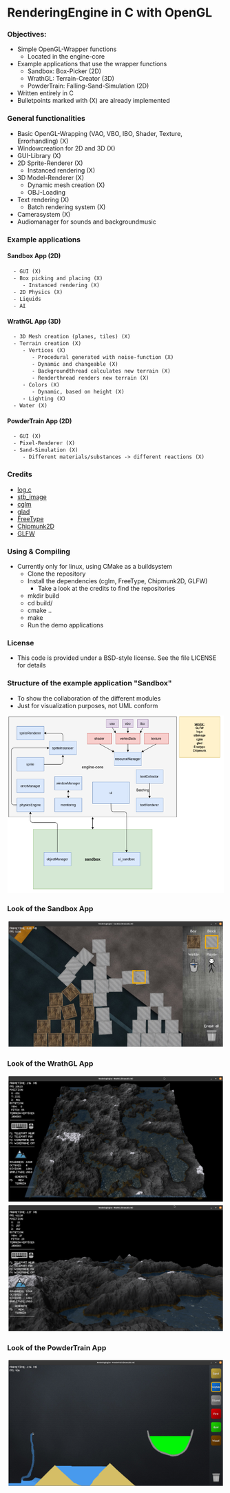 # RenderingEngine in C with OpenGL

### Objectives:
   - Simple OpenGL-Wrapper functions
      - Located in the engine-core
   - Example applications that use the wrapper functions       
      - Sandbox: Box-Picker (2D)
      - WrathGL: Terrain-Creator (3D)  
      - PowderTrain: Falling-Sand-Simulation (2D)
   - Written entirely in C
   - Bulletpoints marked with (X) are already implemented

### General functionalities
   - Basic OpenGL-Wrapping (VAO, VBO, IBO, Shader, Texture, Errorhandling)  (X)  
   - Windowcreation for 2D and 3D (X)
   - GUI-Library (X)
   - 2D Sprite-Renderer (X)
      - Instanced rendering (X)
   - 3D Model-Renderer (X)
      - Dynamic mesh creation (X)
      - OBJ-Loading
   - Text rendering (X)
      - Batch rendering system (X)   
   - Camerasystem (X)
   - Audiomanager for sounds and backgroundmusic

### Example applications   
   #### Sandbox App (2D)
      - GUI (X)
      - Box picking and placing (X)
         - Instanced rendering (X)
      - 2D Physics (X)
      - Liquids   
      - AI
   #### WrathGL App (3D)            
      - 3D Mesh creation (planes, tiles) (X)
      - Terrain creation (X)
         - Vertices (X)
            - Procedural generated with noise-function (X)
            - Dynamic and changeable (X)
            - Backgroundthread calculates new terrain (X)
            - Renderthread renders new terrain (X)
         - Colors (X)
            - Dynamic, based on height (X)
         - Lighting (X)
      - Water (X)
   #### PowderTrain App (2D)
      - GUI (X)   
      - Pixel-Renderer (X)
      - Sand-Simulation (X)
         - Different materials/substances -> different reactions (X)

### Credits
   - [log.c](https://github.com/rxi/log.c)
   - [stb_image](https://github.com/nothings/stb/blob/master/stb_image.h)
   - [cglm](https://github.com/recp/cglm)
   - [glad](https://github.com/Dav1dde/glad)
   - [FreeType](https://freetype.org/index.html)
   - [Chipmunk2D](https://github.com/slembcke/Chipmunk2D)
   - [GLFW](https://github.com/glfw/glfw) 

### Using & Compiling
   - Currently only for linux, using CMake as a buildsystem
      - Clone the repository
      - Install the dependencies (cglm, FreeType, Chipmunk2D, GLFW) 
         - Take a look at the credits to find the repositories
      - mkdir build
      - cd build/
      - cmake ..
      - make
      - Run the demo applications  

### License
   - This code is provided under a BSD-style license. See the file LICENSE for details

### Structure of the example application "Sandbox"
   - To show the collaboration of the different modules
   - Just for visualization purposes, not UML conform    

   ![Application structure](res/screenshots/Structure_003.png)

### Look of the Sandbox App
   ![Sandbox](res/screenshots/Screenshot_SB_007.png)

### Look of the WrathGL App
   ![WrathGL_far](res/screenshots/Screenshot_WR_011_far.png)
   ![WrathGL_close](res/screenshots/Screenshot_WR_011_close.png)

### Look of the PowderTrain App
   ![PowderTrain](res/screenshots/Screenshot_PT_003.png)   